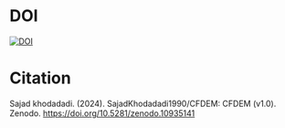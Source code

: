 # DOI
[![DOI](https://zenodo.org/badge/DOI/10.5281/zenodo.10935141.svg)](https://doi.org/10.5281/zenodo.10935141)

# Citation

Sajad khodadadi. (2024). SajadKhodadadi1990/CFDEM: CFDEM (v1.0). Zenodo. https://doi.org/10.5281/zenodo.10935141
